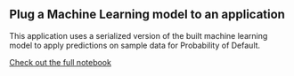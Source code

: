 ## Plug a Machine Learning model to an application

This application uses a serialized version of the built machine learning model to apply predictions on sample data for Probability of Default.


<a href="https://www.kaggle.com/penroselearning/probability-of-default-bank-loan-data">Check out the full notebook</a>